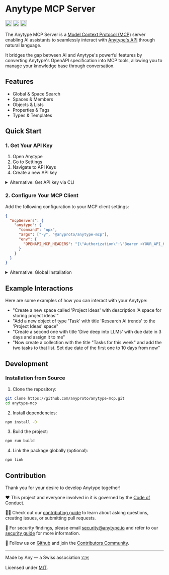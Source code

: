 # Anytype MCP Server

<a href="https://npmjs.org/package/@anyproto/anytype-mcp"><img src="https://img.shields.io/npm/v/@anyproto/anytype-mcp.svg" alt="NPM version" height="20" /></a>
<a href="https://cursor.com/install-mcp?name=anytype&config=JTdCJTIyY29tbWFuZCUyMiUzQSUyMm5weCUyMC15JTIwJTQwYW55cHJvdG8lMkZhbnl0eXBlLW1jcCUyMiUyQyUyMmVudiUyMiUzQSU3QiUyMk9QRU5BUElfTUNQX0hFQURFUlMlMjIlM0ElMjIlN0IlNUMlMjJBdXRob3JpemF0aW9uJTVDJTIyJTNBJTVDJTIyQmVhcmVyJTIwJTNDWU9VUl9BUElfS0VZJTNFJTVDJTIyJTJDJTIwJTVDJTIyQW55dHlwZS1WZXJzaW9uJTVDJTIyJTNBJTVDJTIyMjAyNS0wNS0yMCU1QyUyMiU3RCUyMiU3RCU3RA%3D%3D"><img src="https://cursor.com/deeplink/mcp-install-dark.svg" alt="Add anytype MCP server to Cursor" height="20" /></a>
<a href="https://lmstudio.ai/install-mcp?name=anytype&config=eyJjb21tYW5kIjoibnB4IiwiYXJncyI6WyIteSIsIkBhbnlwcm90by9hbnl0eXBlLW1jcCJdLCJlbnYiOnsiT1BFTkFQSV9NQ1BfSEVBREVSUyI6IntcIkF1dGhvcml6YXRpb25cIjpcIkJlYXJlciA8WU9VUl9BUElfS0VZPlwiLCBcIkFueXR5cGUtVmVyc2lvblwiOlwiMjAyNS0wNS0yMFwifSJ9fQ%3D%3D"><img src="https://files.lmstudio.ai/deeplink/mcp-install-light.svg" alt="Add MCP Server anytype to LM Studio" height="20" /></a>

The Anytype MCP Server is a [Model Context Protocol (MCP)](https://modelcontextprotocol.io) server enabling AI assistants to seamlessly interact with [Anytype's API](https://github.com/anyproto/anytype-api) through natural language.

It bridges the gap between AI and Anytype's powerful features by converting Anytype's OpenAPI specification into MCP tools, allowing you to manage your knowledge base through conversation.

## Features

- Global & Space Search
- Spaces & Members
- Objects & Lists
- Properties & Tags
- Types & Templates

## Quick Start

### 1. Get Your API Key

1. Open Anytype
2. Go to Settings
3. Navigate to API Keys
4. Create a new API key

<details>
<summary>Alternative: Get API key via CLI</summary>

You can also get your API key using the command line:

```bash
npx -y @anyproto/anytype-mcp get-key
```

</details>

### 2. Configure Your MCP Client

Add the following configuration to your MCP client settings:

```json
{
  "mcpServers": {
    "anytype": {
      "command": "npx",
      "args": ["-y", "@anyproto/anytype-mcp"],
      "env": {
        "OPENAPI_MCP_HEADERS": "{\"Authorization\":\"Bearer <YOUR_API_KEY>\", \"Anytype-Version\":\"2025-05-20\"}"
      }
    }
  }
}
```

<details>
<summary>Alternative: Global Installation</summary>

If you prefer to install the package globally:

1. Install the package:

```bash
npm install -g @anyproto/anytype-mcp
```

2. Update your MCP client configuration to use the global installation:

```json
{
  "mcpServers": {
    "anytype": {
      "command": "anytype-mcp",
      "env": {
        "OPENAPI_MCP_HEADERS": "{\"Authorization\":\"Bearer <YOUR_API_KEY>\", \"Anytype-Version\":\"2025-05-20\"}"
      }
    }
  }
}
```

</details>

## Example Interactions

Here are some examples of how you can interact with your Anytype:

- "Create a new space called 'Project Ideas' with description 'A space for storing project ideas'"
- "Add a new object of type 'Task' with title 'Research AI trends' to the 'Project Ideas' space"
- "Create a second one with title 'Dive deep into LLMs' with due date in 3 days and assign it to me"
- "Now create a collection with the title "Tasks for this week" and add the two tasks to that list. Set due date of the first one to 10 days from now"

## Development

### Installation from Source

1. Clone the repository:

```bash
git clone https://github.com/anyproto/anytype-mcp.git
cd anytype-mcp
```

2. Install dependencies:

```bash
npm install -D
```

3. Build the project:

```bash
npm run build
```

4. Link the package globally (optional):

```bash
npm link
```

## Contribution

Thank you for your desire to develop Anytype together!

❤️ This project and everyone involved in it is governed by the [Code of Conduct](https://github.com/anyproto/.github/blob/main/docs/CODE_OF_CONDUCT.md).

🧑‍💻 Check out our [contributing guide](https://github.com/anyproto/.github/blob/main/docs/CONTRIBUTING.md) to learn about asking questions, creating issues, or submitting pull requests.

🫢 For security findings, please email [security@anytype.io](mailto:security@anytype.io) and refer to our [security guide](https://github.com/anyproto/.github/blob/main/docs/SECURITY.md) for more information.

🤝 Follow us on [Github](https://github.com/anyproto) and join the [Contributors Community](https://github.com/orgs/anyproto/discussions).

---

Made by Any — a Swiss association 🇨🇭

Licensed under [MIT](./LICENSE.md).
